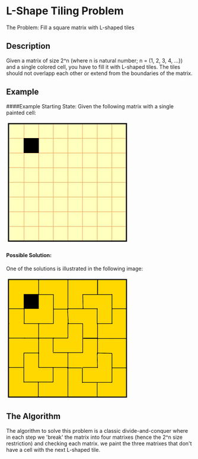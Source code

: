 # L-Shape Tiling Problem
The Problem: Fill a square matrix with L-shaped tiles

## Description
Given a matrix of size 2^n (where n is natural number; n = (1, 2, 3, 4, ...}) and a single colored cell, you have to fill it with L-shaped tiles. The tiles should not overlapp each other or extend from the boundaries of the matrix.

## Example
####Example Starting State:
Given the following matrix with a single painted cell:

![Problem](images/example1.with.cell.png)

#### Possible Solution:
One of the solutions is illustrated in the following image:

![Solution](images/example1.solution.png)


## The Algorithm
The algorithm to solve this problem is a classic divide-and-conquer where in each step we 'break' the matrix into four matrixes (hence the 2^n size restriction) and checking each matrix. we paint the three matrixes that don't have a cell with the next L-shaped tile.
